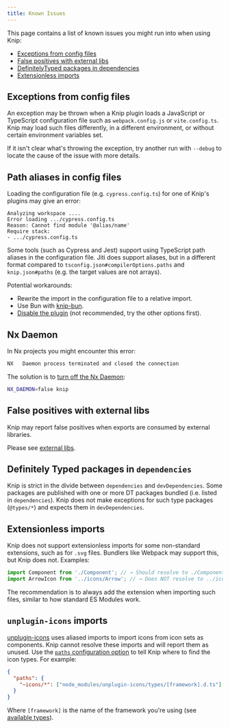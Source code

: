```yaml
---
title: Known Issues
---
```


This page contains a list of known issues you might run into when using Knip:

- [Exceptions from config files][1]
- [False positives with external libs][2]
- [DefinitelyTyped packages in dependencies][3]
- [Extensionless imports][4]

## Exceptions from config files

An exception may be thrown when a Knip plugin loads a JavaScript or TypeScript
configuration file such as `webpack.config.js` or `vite.config.ts`. Knip may
load such files differently, in a different environment, or without certain
environment variables set.

If it isn't clear what's throwing the exception, try another run with `--debug`
to locate the cause of the issue with more details.

## Path aliases in config files

Loading the configuration file (e.g. `cypress.config.ts`) for one of Knip's
plugins may give an error:

```
Analyzing workspace ....
Error loading .../cypress.config.ts
Reason: Cannot find module '@alias/name'
Require stack:
- .../cypress.config.ts
```

Some tools (such as Cypress and Jest) support using TypeScript path aliases in
the configuration file. Jiti does support aliases, but in a different format
compared to `tsconfig.json#compilerOptions.paths` and `knip.json#paths` (e.g.
the target values are not arrays).

Potential workarounds:

- Rewrite the import in the configuration file to a relative import.
- Use Bun with [knip-bun][5].
- [Disable the plugin][6] (not recommended, try the other options first).

## Nx Daemon

In Nx projects you might encounter this error:

```sh
NX   Daemon process terminated and closed the connection
```

The solution is to [turn off the Nx Daemon][7]:

```sh
NX_DAEMON=false knip
```

## False positives with external libs

Knip may report false positives when exports are consumed by external libraries.

Please see [external libs][8].

## Definitely Typed packages in `dependencies`

Knip is strict in the divide between `dependencies` and `devDependencies`. Some
packages are published with one or more DT packages bundled (i.e. listed in
`dependencies`). Knip does not make exceptions for such type packages
(`@types/*`) and expects them in `devDependencies`.

## Extensionless imports

Knip does not support extensionless imports for some non-standard extensions,
such as for `.svg` files. Bundlers like Webpack may support this, but Knip does
not. Examples:

```ts title="App.vue"
import Component from './Component'; // → Should resolve to ./Component.vue
import ArrowIcon from '../icons/Arrow'; // → Does NOT resolve to ../icons/Arrow.svg
```

The recommendation is to always add the extension when importing such files,
similar to how standard ES Modules work.

## `unplugin-icons` imports

[unplugin-icons][9] uses aliased imports to import icons from icon sets as
components. Knip cannot resolve these imports and will report them as unused.
Use the [`paths` configuration option][10] to tell Knip where to find the icon
types. For example:

```json title="knip.json"
{
  "paths": {
    "~icons/*": ["node_modules/unplugin-icons/types/[framework].d.ts"]
  }
}
```

Where `[framework]` is the name of the framework you're using (see [available
types][11]).

[1]: #exceptions-from-config-files
[2]: #false-positives-with-external-libs
[3]: #definitely-typed-packages-in-dependencies
[4]: #extensionless-imports
[5]: ./cli.md#knip-bun
[6]: ./configuration.md#plugins
[7]: https://nx.dev/concepts/nx-daemon#turning-it-off
[8]: ../guides/handling-issues.mdx#external-libraries
[9]: https://github.com/antfu/unplugin-icons
[10]: ./configuration.md#paths
[11]: https://github.com/unplugin/unplugin-icons/tree/main/types
